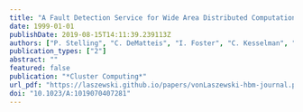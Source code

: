 ```yaml
---
title: "A Fault Detection Service for Wide Area Distributed Computations"
date: 1999-01-01
publishDate: 2019-08-15T14:11:39.239113Z
authors: ["P. Stelling", "C. DeMatteis", "I. Foster", "C. Kesselman", "C. Lee", "Gregor von Laszewski"]
publication_types: ["2"]
abstract: ""
featured: false
publication: "*Cluster Computing*"
url_pdf: "https://laszewski.github.io/papers/vonLaszewski-hbm-journal.pdf"
doi: "10.1023/A:1019070407281"
---
```


